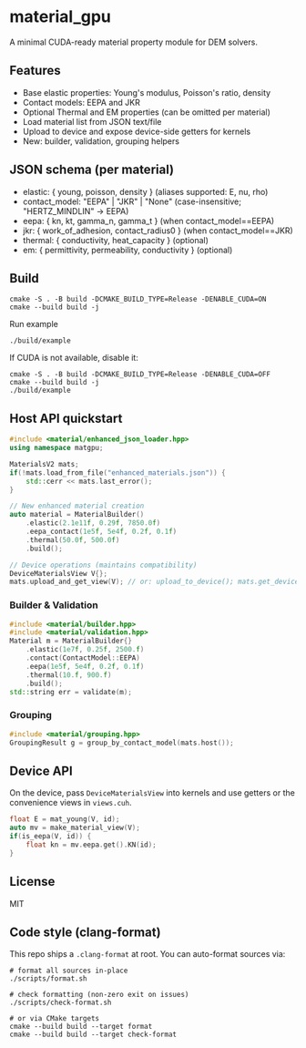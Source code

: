 # material_gpu

A minimal CUDA-ready material property module for DEM solvers.

## Features
- Base elastic properties: Young's modulus, Poisson's ratio, density
- Contact models: EEPA and JKR
- Optional Thermal and EM properties (can be omitted per material)
- Load material list from JSON text/file
- Upload to device and expose device-side getters for kernels
- New: builder, validation, grouping helpers

## JSON schema (per material)
- elastic: { young, poisson, density } (aliases supported: E, nu, rho)
- contact_model: "EEPA" | "JKR" | "None" (case-insensitive; "HERTZ_MINDLIN" -> EEPA)
- eepa: { kn, kt, gamma_n, gamma_t } (when contact_model==EEPA)
- jkr: { work_of_adhesion, contact_radius0 } (when contact_model==JKR)
- thermal: { conductivity, heat_capacity } (optional)
- em: { permittivity, permeability, conductivity } (optional)

## Build
```
cmake -S . -B build -DCMAKE_BUILD_TYPE=Release -DENABLE_CUDA=ON
cmake --build build -j
```

Run example
```
./build/example
```

If CUDA is not available, disable it:
```
cmake -S . -B build -DCMAKE_BUILD_TYPE=Release -DENABLE_CUDA=OFF
cmake --build build -j
./build/example
```

## Host API quickstart
```c++
#include <material/enhanced_json_loader.hpp>
using namespace matgpu;

MaterialsV2 mats;
if(!mats.load_from_file("enhanced_materials.json")) {
	std::cerr << mats.last_error();
}

// New enhanced material creation
auto material = MaterialBuilder()
    .elastic(2.1e11f, 0.29f, 7850.0f)
    .eepa_contact(1e5f, 5e4f, 0.2f, 0.1f)
    .thermal(50.0f, 500.0f)
    .build();

// Device operations (maintains compatibility)
DeviceMaterialsView V{};
mats.upload_and_get_view(V); // or: upload_to_device(); mats.get_device_view(V);
```

### Builder & Validation
```c++
#include <material/builder.hpp>
#include <material/validation.hpp>
Material m = MaterialBuilder{}
	.elastic(1e7f, 0.25f, 2500.f)
	.contact(ContactModel::EEPA)
	.eepa(1e5f, 5e4f, 0.2f, 0.1f)
	.thermal(10.f, 900.f)
	.build();
std::string err = validate(m);
```

### Grouping
```c++
#include <material/grouping.hpp>
GroupingResult g = group_by_contact_model(mats.host());
```

## Device API
On the device, pass `DeviceMaterialsView` into kernels and use getters or the convenience views in `views.cuh`.
```c++
float E = mat_young(V, id);
auto mv = make_material_view(V);
if(is_eepa(V, id)) {
	float kn = mv.eepa.get().KN(id);
}
```

## License

MIT

## Code style (clang-format)

This repo ships a `.clang-format` at root. You can auto-format sources via:

```
# format all sources in-place
./scripts/format.sh

# check formatting (non-zero exit on issues)
./scripts/check-format.sh

# or via CMake targets
cmake --build build --target format
cmake --build build --target check-format
```
